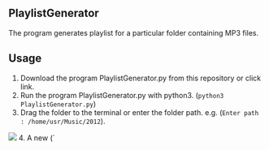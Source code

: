 PlaylistGenerator
----------------------
The program generates playlist for a particular folder containing MP3 files. 

Usage
----------------------
1. Download the program PlaylistGenerator.py from this repository or click link.
2. Run the program PlaylistGenerator.py with python3. (`python3 PlaylistGenerator.py`) 
3. Drag the folder to the terminal or enter the folder path. e.g. (`Enter path : /home/usr/Music/2012`).
  <img src="https://dl.dropboxusercontent.com/s/fhcdvjao79p06ui/PlaylistGeneratorDemo.png" />
4. A new (`<title>.pls`) file would be generated in your currently working directory.
